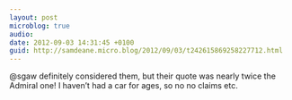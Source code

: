 ```yaml
---
layout: post
microblog: true
audio: 
date: 2012-09-03 14:31:45 +0100
guid: http://samdeane.micro.blog/2012/09/03/t242615869258227712.html
---
```

@sgaw definitely considered them, but their quote was nearly twice the Admiral one! I haven’t had a car for ages, so no no claims etc.
